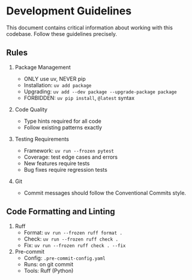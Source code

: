 # Development Guidelines

This document contains critical information about working with this codebase.
Follow these guidelines precisely.

## Rules

1. Package Management
   - ONLY use uv, NEVER pip
   - Installation: `uv add package`
   - Upgrading: `uv add --dev package --upgrade-package package`
   - FORBIDDEN: `uv pip install`, `@latest` syntax

2. Code Quality
   - Type hints required for all code
   - Follow existing patterns exactly

3. Testing Requirements
   - Framework: `uv run --frozen pytest`
   - Coverage: test edge cases and errors
   - New features require tests
   - Bug fixes require regression tests

4. Git
   - Commit messages should follow the Conventional Commits style.

## Code Formatting and Linting

1. Ruff
   - Format: `uv run --frozen ruff format .`
   - Check: `uv run --frozen ruff check .`
   - Fix: `uv run --frozen ruff check . --fix`
2. Pre-commit
   - Config: `.pre-commit-config.yaml`
   - Runs: on git commit
   - Tools: Ruff (Python)
